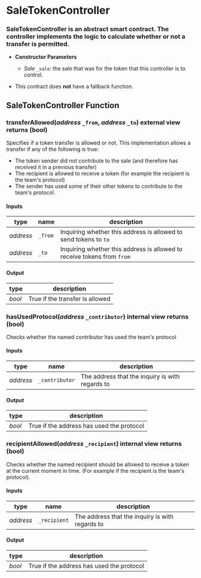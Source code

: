 # SaleTokenController

### SaleTokenController is an abstract smart contract. The controller implements the logic to calculate whether or not a transfer is permitted.

- **Constructor Parameters**
  * *Sale* `_sale`: the sale that was for the token that this controller is to control.

- This contract does **not** have a fallback function.

## SaleTokenController Function

### transferAllowed(*address* `_from`, *address* `_to`) external view returns (bool)
Specifies if a token transfer is allowed or not. This implementation allows a transfer if any of the following is true:
- The token sender did not contribute to the sale (and therefore has received it in a previous transfer)
- The recipient is allowed to receive a token (for example the recipient is the team's protocol)
- The sender has used some of their other tokens to contribute to the team's protocol.

#### Inputs

| type      | name     | description      |
| --------- | -------- | ---------------- |
| *address* | `_from`  | Inquiring whether this address is allowed to send tokens to `to` |
| *address* | `_to`    | Inquiring whether this address is allowed to receive tokens from `from` |

#### Output

| type     | description                |
| -------- | -------------------------- |
| *bool* | True if the transfer is allowed |


### hasUsedProtocol(*address* `_contributor`) internal view returns (bool)
Checks whether the named contributor has used the team's protocol

#### Inputs

| type      | name     | description      |
| --------- | -------- | ---------------- |
| *address* | `_contributor`  | The address that the inquiry is with regards to |

#### Output

| type     | description                |
| -------- | -------------------------- |
| *bool* | True if the address has used the protocol |


### recipientAllowed(*address* `_recipient`) internal view returns (bool)
Checks whether the named recipient should be allowed to receive a token at the current moment in time. (For example if the recipient is the team's protocol).

#### Inputs

| type      | name     | description      |
| --------- | -------- | ---------------- |
| *address* | `_recipient`  | The address that the inquiry is with regards to |

#### Output

| type     | description                |
| -------- | -------------------------- |
| *bool* | True if the address has used the protocol |
